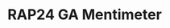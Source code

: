 ---
title: RAP24 GA Mentimeter
redirect_to: https://www.menti.com/aljys8edmmwy
redirect_from: 
  - /RW24Slido
  - /rw24slido
---